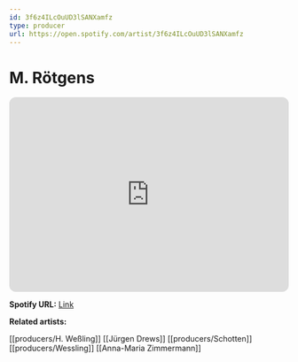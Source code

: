 ```yaml
---
id: 3f6z4ILcOuUD3lSANXamfz
type: producer
url: https://open.spotify.com/artist/3f6z4ILcOuUD3lSANXamfz
---
```

# M. Rötgens

<iframe style="border-radius:12px" src="https://open.spotify.com/embed/artist/3f6z4ILcOuUD3lSANXamfz" width="100%" height="352" frameBorder="0" allowfullscreen="" allow="autoplay; clipboard-write; encrypted-media; fullscreen; picture-in-picture" loading="lazy"></iframe>

**Spotify URL:** [Link](https://open.spotify.com/artist/3f6z4ILcOuUD3lSANXamfz)

**Related artists:**

[[producers/H. Weßling]]
[[Jürgen Drews]]
[[producers/Schotten]]
[[producers/Wessling]]
[[Anna-Maria Zimmermann]]
